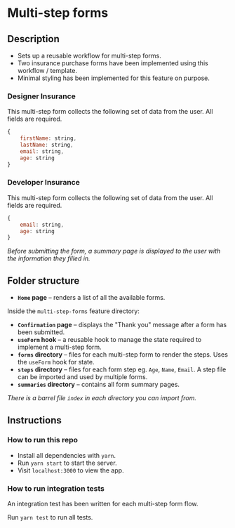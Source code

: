 # Multi-step forms

## Description

- Sets up a reusable workflow for multi-step forms.
- Two insurance purchase forms have been implemented using this workflow / template.
- Minimal styling has been implemented for this feature on purpose.

### Designer Insurance

This multi-step form collects the following set of data from the user. All fields are required.

```js
{
    firstName: string,
    lastName: string,
    email: string,
    age: string
}
```

### Developer Insurance

This multi-step form collects the following set of data from the user. All fields are required.

```js
{
    email: string,
    age: string
}
```

_Before submitting the form, a summary page is displayed to the user with the information they filled in._

## Folder structure

- **`Home` page** – renders a list of all the available forms.

Inside the `multi-step-forms` feature directory:

- **`Confirmation` page** – displays the "Thank you" message after a form has been submitted.
- **`useForm` hook** – a reusable hook to manage the state required to implement a multi-step form.
- **`forms` directory** – files for each multi-step form to render the steps. Uses the `useForm` hook for state.
- **`steps` directory** – files for each form step eg. `Age`, `Name`, `Email`. A step file can be imported and used by multiple forms.
- **`summaries` directory** – contains all form summary pages.

*There is a barrel file `index` in each directory you can import from.*

## Instructions

### How to run this repo

- Install all dependencies with `yarn`.
- Run `yarn start` to start the server.
- Visit `localhost:3000` to view the app.

### How to run integration tests

An integration test has been written for each multi-step form flow.

Run `yarn test` to run all tests.

